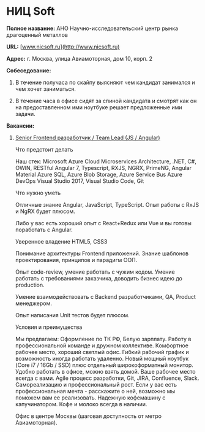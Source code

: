 # НИЦ Soft

**Полное название:** АНО Научно-исследовательский центр рынка драгоценный металлов

**URL:** [www.nicsoft.ru](http://www.nicsoft.ru)

**Адрес:** г. Москва, улица Авиамоторная, дом 10, корп. 2

**Собеседование:**

1. В течение получаса по скайпу выясняют чем кандидат занимался и чем хочет заниматься.

2. В течение часа в офисе сидят за спиной кандидата и смотрят как он на предоставленном
ими ноутбуке решает предложенные ими задачи.

**Вакансии:**

1. [Senior Frontend разработчик / Team Lead (JS / Angular)](./front-angular/README.md)

   Что предстоит делать
   
   Наш стек:
   Microsoft Azure Cloud
   Microservices Architecture, .NET, C#, OWIN, RESTful
   Angular 7, Typescript, RXJS, NGRX, PrimeNG, Angular Material
   Azure SQL, Azure Blob Storage, Azure Service Bus
   Azure DevOps
   Visual Studio 2017, Visual Studio Code, Git
   
   Что нужно уметь
   
   Отличные знание Angular, JavaScript, TypeScript. Опыт работы с RxJS и NgRX будет плюсом.
   
   Либо у вас есть хороший опыт с React+Redux или Vue и вы готовы поработать с Angular.
   
   Уверенное владение HTML5, CSS3
   
   Понимание архитектуры Frontend приложений. Знание шаблонов проектирования, принципов и парадигм ООП.
   
   Опыт code-review, умение работать с чужим кодом.
   Умение работать с требованиями заказчика, доводить бизнес идею до production.
   
   Умение взаимодействовать с Backend разработчиками, QA, Product менеджером.
   
   Опыт написания Unit тестов будет плюсом.
   
   Условия и преимущества
   
   Мы предлагаем:
   Оформление по ТК РФ, Белую зарплату.
   Работу в профессиональной команде и дружном коллективе.
   Комфортное рабочее место, хороший светлый офис.
   Гибкий рабочий график и возможность иногда работать удаленно.
   Новый мощный ноутбук (Core i7 / 16Gb / SSD) плюс отдельный широкоформатный монитор. Удобно работать в офисе, можно взять домой. Ваше рабочее место всегда с вами.
   Agile процесс разработки, Git, JIRA, Confluence, Slack.
   Самореализацию и профессиональный рост. Если у вас есть профессиональная мечта - расскажите о ней, возможно мы поможем вам ее реализовать.
   Надежную кофемашину с капучинатором. Кофе и молоко всегда в наличии.
      
   Офис в центре Москвы (шаговая доступность от метро Авиамоторная).   
